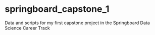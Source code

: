 # springboard_capstone_1
Data and scripts for my first capstone project in the Springboard Data Science Career Track
